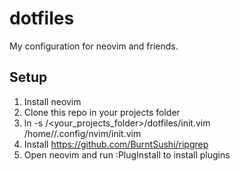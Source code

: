 # dotfiles

My configuration for neovim and friends.

## Setup

1. Install neovim
2. Clone this repo in your projects folder
3. ln -s /<your_projects_folder>/dotfiles/init.vim /home/<username>/.config/nvim/init.vim
4. Install https://github.com/BurntSushi/ripgrep
5. Open neovim and run :PlugInstall to install plugins
